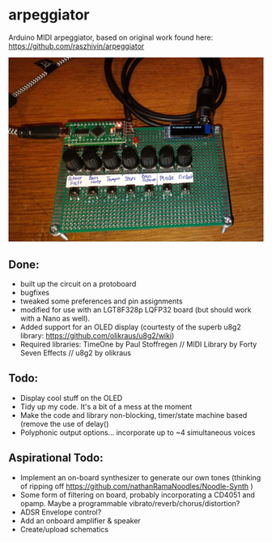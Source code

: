 # arpeggiator
Arduino MIDI arpeggiator, based on original work found here: https://github.com/raszhivin/arpeggiator

![Prototype](20201110_152001.jpg?raw=true "Prototype")


## Done:
- built up the circuit on a protoboard
- bugfixes
- tweaked some preferences and pin assignments
- modified for use with an LGT8F328p LQFP32 board (but should work with a Nano as well). 
- Added support for an OLED display (courtesty of the superb u8g2 library: https://github.com/olikraus/u8g2/wiki)
- Required libraries: TimeOne by Paul Stoffregen // MIDI Library by Forty Seven Effects // u8g2 by olikraus

## Todo:
- Display cool stuff on the OLED
- Tidy up my code. It's a bit of a mess at the moment
- Make the code and library non-blocking, timer/state machine based (remove the use of delay()
- Polyphonic output options... incorporate up to ~4 simultaneous voices

## Aspirational Todo:
- Implement an on-board synthesizer to generate our own tones (thinking of ripping off https://github.com/nathanRamaNoodles/Noodle-Synth )
- Some form of filtering on board, probably incorporating a CD4051 and opamp. Maybe a programmable vibrato/reverb/chorus/distortion?
- ADSR Envelope control?
- Add an onboard amplifier & speaker
- Create/upload schematics
